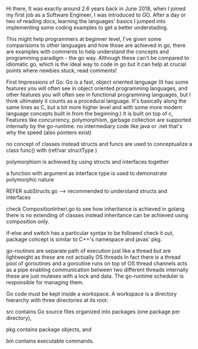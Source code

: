 Hi there,
It was exactly around 2.6 years back in June 2018, when I joined my first job as a Software Engineer, I was introduced to GO.
After a day or two of reading docs, learning the languages' basics I jumped into implementing some coding examples to get a better understading.

This might help programmers at beginner level, I've given some comparisions to other languages and how those are achieved in go, there are examples with comments to help understand the concepts and programming paradigm - the go way.
Although these can't be compared to idiomatic go, which is the ideal way to code in go but it can help at crucial points where newbies stuck, read comments!

First Impressions of Go:
Go is a fast, object oriented language (It has some features you will often see in object oriented programming languages, and other features you will often see in functional programming languages, but I think ultimately it counts as a procedural language. It's basically along the same lines as C, but a bit more higher level and with some more modern language concepts built in from the beginning.)
It is built on top of c,
Features like concurrency, polymorphism, garbage collection are supported internally by the go-runtime.
no intermediary code like java or .net
that's why the speed (also pointers exist)

no concept of classes instead structs and funcs are used to conceptualize a class 
func() with (ref/var structType ) 

polymorphism is achieved by using structs and interfaces together

a function with argument as interface type is used to demonstrate polymorphic nature

REFER subStructs.go --> recommended to understand structs and interfaces

check CompositionInheri.go to see how inheritance is achieved in golang there is no extending of classes 
instead inheritance can be achieved using composition only.

if-else and switch has a particular syntax to be followed
check it out,
package concept is similar to C++'s namespace and javas' pkg.


go-routines are separate path of execution just like a thread but are lightweight as these are not actually OS threads 
In fact there is a thread pool of goroutines and a goroutine runs on top of OS thread
channels acts as a pipe enabling communication between two different threads
internally these are just mutexes with a lock and data.
The go-runtime scheduler is responsible for managing them.


Go code must be kept inside a workspace. A workspace is a directory hierarchy with three directories at its root:

src contains Go source files organized into packages (one package per directory),

pkg contains package objects, and

bin contains executable commands.